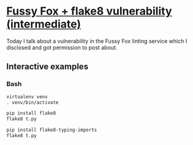 # [Fussy Fox + flake8 vulnerability (intermediate)](https://youtu.be/J7NMyb-LNX4)

Today I talk about a vulnerability in the Fussy Fox linting service which I disclosed and got permission to post about.

## Interactive examples

### Bash

```bash
virtualenv venv
. venv/bin/activate

pip install flake8
flake8 t.py

pip install flake8-typing-imports
flake8 t.py
```
